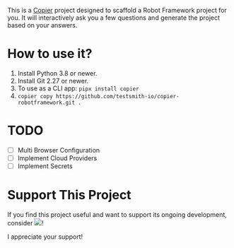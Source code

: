 This is a [Copier](https://copier.readthedocs.io/en/stable/) project designed to scaffold a Robot Framework project for you. It will interactively ask you a few questions and generate the project based on your answers.

# How to use it?

1. Install Python 3.8 or newer.
2. Install Git 2.27 or newer.
3. To use as a CLI app: `pipx install copier`
4. `copier copy https://github.com/testsmith-io/copier-robotframework.git .`

# TODO

* [ ] Multi Browser Configuration
* [ ] Implement Cloud Providers
* [ ] Implement Secrets

# Support This Project

If you find this project useful and want to support its ongoing development, consider <a href="https://www.buymeacoffee.com/roydekleijn"><img src="https://img.buymeacoffee.com/button-api/?text=Buy me a coffee&emoji=&slug=roydekleijn&button_colour=FFDD00&font_colour=000000&font_family=Cookie&outline_colour=000000&coffee_colour=ffffff" /></a>!

I appreciate your support!




